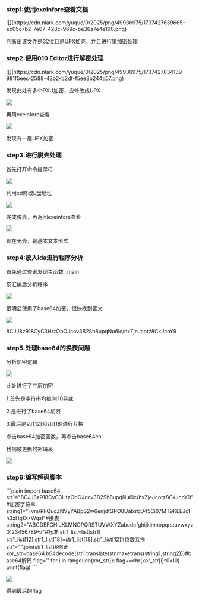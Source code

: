 <h3 id="v64HA">step1:使用exeinfore查看文档</h3>
![](https://cdn.nlark.com/yuque/0/2025/png/49936975/1737427639665-eb05c7b2-7e67-428c-969c-be36a7e4e100.png)

判断出该文件是32位且是UPX加壳，并且进行里加密处理

<h3 id="w8bsl">step2:使用010 Editor进行解密处理</h3>
![](https://cdn.nlark.com/yuque/0/2025/png/49936975/1737427834139-981f5eec-2588-42b2-b2df-f5ee3b244d57.png)

发现此处有多个PXU加密，应修改成UPX

![](https://cdn.nlark.com/yuque/0/2025/png/49936975/1737428178195-6eb7bc41-3264-47c8-a868-cf425820f189.png)

再用exeinfore查看

![](https://cdn.nlark.com/yuque/0/2025/png/49936975/1737428234877-6c130348-a943-4d62-ab24-2c94d3beaf13.png)

发现有一层UPX加密

<h3 id="ycHiQ">step3:进行脱壳处理</h3>
首先打开命令提示符

![](https://cdn.nlark.com/yuque/0/2025/png/49936975/1737428378205-e8fcf8ea-044b-493c-a08d-735830ed7e24.png)

利用cd修改E盘地址

![](https://cdn.nlark.com/yuque/0/2025/png/49936975/1737428589092-72a7d999-7748-438a-b008-cb8b636d3603.png)

完成脱壳，再返回exeinfore查看

![](https://cdn.nlark.com/yuque/0/2025/png/49936975/1737428654732-24715118-f6d4-4ec3-878b-5f1e7a248208.png)

现在无壳，是基本文本形式

<h3 id="M33fn">step4:放入ida进行程序分析</h3>
首先通过查询发现主函数 _main

反汇编后分析程序

![](https://cdn.nlark.com/yuque/0/2025/png/49936975/1737428882926-f7e6693e-071d-4f60-b444-223d0e391881.png)

很明显使用了base64加密，很快找到密文

![](https://cdn.nlark.com/yuque/0/2025/png/49936975/1737429042209-d329fe33-0fc1-4866-abe6-eab46fabac79.png)

8CJJ8z918CyC3HtzObOJcov3B2Sh8upqNu6ic/hxZjeJcotz8CkJcoY9

<h3 id="aj7Bg">step5:处理base64的换表问题</h3>
分析加密逻辑

![](https://cdn.nlark.com/yuque/0/2025/png/49936975/1737435969390-e1dfec86-cf7c-4066-aa4d-7b6b5e3067b9.png)

此处进行了三层加密

1.首先是字符串均被0x10异或

2.是进行了base64加密

3.最后是str[12]和str[18]进行互换

点击base64加密函数，再点击base64en

找到被更换的密码表

![](https://cdn.nlark.com/yuque/0/2025/png/49936975/1737436138859-38b6aad8-bc8f-44e8-aba0-0cc77883e03d.png)

<h3 id="mlp9p">step6:编写解码脚本</h3>
```plain
import base64
str1="8CJJ8z918CyC3HtzObOJcov3B2Sh8upqNu6ic/hxZjeJcotz8CkJcoY9"#加密字符串
string1="Fvm/RkQucZNVyYABpS2w6enjdtGPO8UalxrbD45Ci07MT9KLEJo1h3zHgfX+WqsI"#换表
string2="ABCDEFGHIJKLMNOPQRSTUVWXYZabcdefghijklmnopqrstuvwxyz0123456789+/"#标准
str1_list=list(str1)
str1_list[12],str1_list[18]=str1_list[18],str1_list[12]#位数互换
str1="".join(str1_list)#修正
xor_str=base64.b64decode(str1.translate(str.maketrans(string1,string2)))#base64解码
flag=''
for i in range(len(xor_str)):
    flag+=chr(xor_str[i]^0x10)
print(flag)
```

![](https://cdn.nlark.com/yuque/0/2025/png/49936975/1737436381869-c6465bcb-173d-46ac-95a9-aafdfd9795b4.png)

得到最后的flag



<h1 id="z7tMi"></h1>
